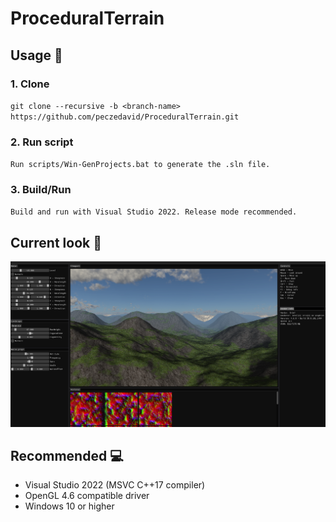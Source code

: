# ProceduralTerrain

## Usage :wrench:

### 1. Clone
`git clone --recursive -b <branch-name> https://github.com/peczedavid/ProceduralTerrain.git`

### 2. Run script
`Run scripts/Win-GenProjects.bat to generate the .sln file.`

### 3. Build/Run
`Build and run with Visual Studio 2022. Release mode recommended.`

## Current look :mount_fuji:
![Sample1](files/sample-pic-1.png)

## Recommended :computer:
- Visual Studio 2022 (MSVC C++17 compiler)
- OpenGL 4.6 compatible driver
- Windows 10 or higher